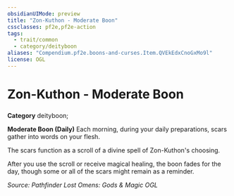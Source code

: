 ```yaml
---
obsidianUIMode: preview
title: "Zon-Kuthon - Moderate Boon"
cssclasses: pf2e,pf2e-action
tags:
  - trait/common
  - category/deityboon
aliases: "Compendium.pf2e.boons-and-curses.Item.QVEkEdxCnoGxMo9l"
license: OGL
---
```

# Zon-Kuthon - Moderate Boon

### 

**Category** deityboon; 




**Moderate Boon (Daily)** Each morning, during your daily preparations, scars gather into words on your flesh.

The scars function as a scroll of a divine spell of Zon-Kuthon's choosing.

After you use the scroll or receive magical healing, the boon fades for the day, though some or all of the scars might remain as a reminder.

*Source: Pathfinder Lost Omens: Gods & Magic*
*OGL*
